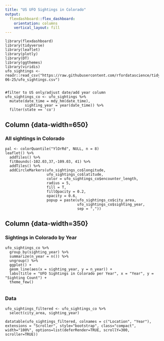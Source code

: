 ```yaml
---
title: "US UFO Sightings in Colorado"
output: 
  flexdashboard::flex_dashboard:
    orientation: columns
    vertical_layout: fill
---
```


```{r setup, include=FALSE}
library(flexdashboard)
library(tidyverse)
library(leaflet)
library(plotly)
library(DT)
library(ggthemes)
library(viridis)
ufo_sightings <- readr::read_csv("https://raw.githubusercontent.com/rfordatascience/tidytuesday/master/data/2019/2019-06-25/ufo_sightings.csv")

```
```{r clean, include = FALSE}

#filter to US only/adjust date/add year column
ufo_sightings_co <- ufo_sightings %>% 
  mutate(date_time = mdy_hm(date_time),
         sighting_year = year(date_time)) %>% 
  filter(state == 'co')

```


Column {data-width=650}
-----------------------------------------------------------------------

### All sightings in Colorado

```{r}
pal <- colorQuantile("YlOrRd", NULL, n = 8)
leaflet() %>% 
  addTiles() %>% 
  fitBounds(-102.03,37,-109.03, 41) %>% 
  addTiles() %>% 
  addCircleMarkers(ufo_sightings_co$longitude, 
                   ufo_sightings_co$latitude, 
                   color = ufo_sightings_co$encounter_length, 
                   radius = 5, 
                   fill = T,
                   fillOpacity = 0.2,
                   opacity = 0.6,
                   popup = paste(ufo_sightings_co$city_area,
                                 ufo_sightings_co$sighting_year, 
                                 sep = ",")) 

```

Column {data-width=350}
-----------------------------------------------------------------------

### Sightings in Colorado by Year

```{r}
ufo_sightings_co %>% 
  group_by(sighting_year) %>% 
  summarize(n_year = n()) %>% 
  ungroup() %>% 
  ggplot() +
  geom_line(aes(x = sighting_year, y = n_year)) +
  labs(title = "UFO Sightings in Colorado per Year", x = "Year", y = "Sighting Count") +
  theme_few()
  

```

### Data
```{r}
ufo_sightings_filtered <- ufo_sightings_co %>% 
  select(city_area, sighting_year)
```

```{r}
datatable(ufo_sightings_filtered, colnames = c("Location", "Year"), 
extensions = "Scroller", style="bootstrap", class="compact", 
width="100%", options=list(deferRender=TRUE, scrollY=300, scroller=TRUE))
```
